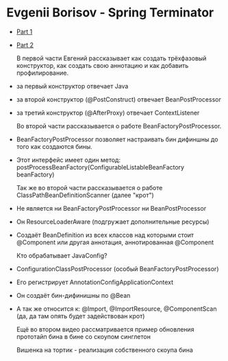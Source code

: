 # Evgenii Borisov - Spring Terminator

* [Part 1](https://www.youtube.com/watch?v=BmBr5diz8WA)

* [Part 2](https://www.youtube.com/watch?v=cou_qomYLNU&t=9s)

   В первой части Евгений рассказывает как создать трёхфазовый конструктор, как создать свою аннотацию и как добавить
профилирование.
* за первый конструктор отвечает Java
* за второй конструктор (@PostConstruct) отвечает BeanPostProcessor
* за третий конструктор (@AfterProxy) отвечает ContextListener

   Во второй части рассказывается о работе BeanFactoryPostProcessor.
* BeanFactoryPostProcessor позволяет настраивать бин дифиншны до того как создаются бины.
* Этот интерфейс имеет один метод: postProcessBeanFactory(ConfigurableListableBeanFactory beanFactory)

   Так же во второй части рассказывается о работе ClassPathBeanDefinitionScanner (далее "крот")
* Не является ни BeanFactoryPostProcessor ни BeanPostProcessor
* Он ResourceLoaderAware (подгружает дополнительные ресурсы)
* Создаёт BeanDefinition из всех классов над которыми стоит @Component или другая аннотация, аннотированная @Component

   Кто обрабатывает JavaConfig?
* ConfigurationClassPostProcessor (особый BeanFactoryPostProcessor)
* Его регистрирует AnnotationConfigApplicationContext
* Он создаёт бин-дифинишны по @Bean
* А так же относится к: @Import, @ImportResource, @ComponentScan (да, да там опять будет задействован крот)

   Ещё во втором видео рассматривается пример обновления прототайп бина в бине со скоупом синглетон

   Вишенка на тортик - реализация собственного скоупа бина